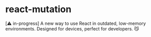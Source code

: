 # react-mutation

[⚠️ in-progress] A new way to use React in outdated, low-memory environments. Designed for devices, perfect for developers. 😼
